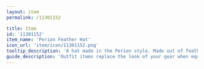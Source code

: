 ```yaml
---
layout: item
permalink: /11301152

title: Item
id: '11301152'
item_name: 'Perion Feather Hat'
icon_url: 'item/icon/11301152.png'
tooltip_description: 'A hat made in the Perion style. Made out of feathers collected from the ground and from branches.'
guide_description: 'Outfit items replace the look of your gear when equipped.'
---
```

